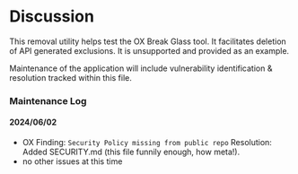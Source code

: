 # Discussion

This removal utility helps test the OX Break Glass tool. It facilitates deletion of API generated exclusions. It is unsupported and provided as an example.

Maintenance of the application will include vulnerability identification & resolution tracked within this file.

### Maintenance Log

#### 2024/06/02

* OX Finding: `Security Policy missing from public repo`
Resolution: Added SECURITY.md (this file funnily enough, how meta!).
* no other issues at this time


